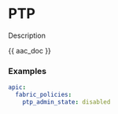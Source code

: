 # PTP

Description

{{ aac_doc }}
### Examples

```yaml
apic:
  fabric_policies:
    ptp_admin_state: disabled
```
